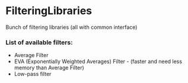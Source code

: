 # FilteringLibraries
Bunch of filtering libraries (all with common interface)


### List of available filters:
* Average Filter
* EVA (Exponentially Weighted Averages) Filter - (faster and need less memory than Average Filter)
* Low-pass filter
